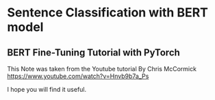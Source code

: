 # Sentence Classification with BERT model
## BERT Fine-Tuning Tutorial with PyTorch

This Note was taken from the  Youtube tutorial By Chris McCormick https://www.youtube.com/watch?v=Hnvb9b7a_Ps

I hope you will find it useful.
